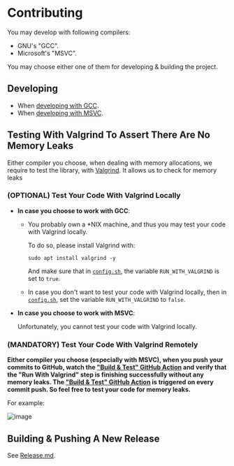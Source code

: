 # Contributing

You may develop with following compilers:

- GNU's "GCC".
- Microsoft's "MSVC".

You may choose either one of them for developing & building the project.

## Developing

- When [developing with GCC](docs/GCCDeveloping.md).
- When [developing with MSVC](docs/MSVCDeveloping.md).

## Testing With Valgrind To Assert There Are No Memory Leaks

Either compiler you choose, when dealing with memory allocations,
we require to test the library, with [Valgrind](https://valgrind.org/).
It allows us to check for memory leaks

### (**OPTIONAL**) Test Your Code With Valgrind Locally

- **In case you choose to work with GCC**:

  - You probably own a *NIX machine, and thus you may test your code with Valgrind locally.
  
    To do so, please install Valgrind with:
    ```
    sudo apt install valgrind -y
    ```
    And make sure that in [`config.sh`](config.sh), the variable `RUN_WITH_VALGRIND` is set to `true`.

  - In case you don't want to test your code with Valgrind locally, then in
    [`config.sh`](config.sh), set the variable `RUN_WITH_VALGRIND` to `false`.
  
- **In case you choose to work with MSVC**:

  Unfortunately, you cannot test your code with Valgrind locally.

### (**MANDATORY**) Test Your Code With Valgrind Remotely

**Either compiler you choose (especially with MSVC), when you push your commits to GitHub,
watch the ["Build & Test" GitHub Action](https://github.com/taljacob2/oop/actions/workflows/build.yml) and verify that the "Run With Valgrind" step is finishing successfully without any memory leaks. The ["Build & Test" GitHub Action](https://github.com/taljacob2/oop/actions/workflows/build.yml)
is triggered on every commit push. So feel free to test your code for memory leaks.**

For example:

![image](https://user-images.githubusercontent.com/70590583/215257406-ce0645ce-5f09-4ef2-aed3-a2eb5f8d5edd.png)

## Building & Pushing A New Release

See [Release.md](docs/Release.md).
